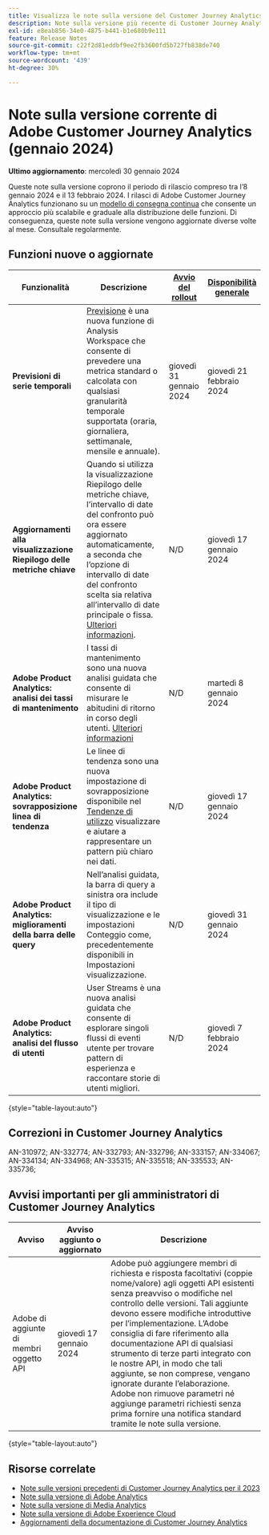 ```yaml
---
title: Visualizza le note sulla versione del Customer Journey Analytics corrente
description: Note sulla versione più recente di Customer Journey Analytics
exl-id: e8eab856-34e0-4875-b441-b1e680b9e111
feature: Release Notes
source-git-commit: c22f2d81eddbf9ee2fb3600fd5b727fb838de740
workflow-type: tm+mt
source-wordcount: '439'
ht-degree: 30%

---
```


# Note sulla versione corrente di Adobe Customer Journey Analytics (gennaio 2024)

**Ultimo aggiornamento**: mercoledì 30 gennaio 2024

Queste note sulla versione coprono il periodo di rilascio compreso tra l’8 gennaio 2024 e il 13 febbraio 2024. I rilasci di Adobe Customer Journey Analytics funzionano su un [modello di consegna continua](releases.md) che consente un approccio più scalabile e graduale alla distribuzione delle funzioni. Di conseguenza, queste note sulla versione vengono aggiornate diverse volte al mese. Consultale regolarmente.

## Funzioni nuove o aggiornate

| Funzionalità | Descrizione | [Avvio del rollout](releases.md) | [Disponibilità generale](releases.md) |
| ----------- | ---------- | ------- | ---- |
| **Previsioni di serie temporali** | [Previsione](../analysis-workspace/c-forecast/forecasting.md) è una nuova funzione di Analysis Workspace che consente di prevedere una metrica standard o calcolata con qualsiasi granularità temporale supportata (oraria, giornaliera, settimanale, mensile e annuale). | giovedì 31 gennaio 2024 | giovedì 21 febbraio 2024 |
| **Aggiornamenti alla visualizzazione Riepilogo delle metriche chiave** | Quando si utilizza la visualizzazione Riepilogo delle metriche chiave, l’intervallo di date del confronto può ora essere aggiornato automaticamente, a seconda che l’opzione di intervallo di date del confronto scelta sia relativa all’intervallo di date principale o fissa. [Ulteriori informazioni](/help/analysis-workspace/visualizations/key-metric.md). | N/D | giovedì 17 gennaio 2024 |
| **Adobe Product Analytics: analisi dei tassi di mantenimento** | I tassi di mantenimento sono una nuova analisi guidata che consente di misurare le abitudini di ritorno in corso degli utenti. [Ulteriori informazioni](../guided-analysis/types/retention-rates.md) | N/D | martedì 8 gennaio 2024 |
| **Adobe Product Analytics: sovrapposizione linea di tendenza** | Le linee di tendenza sono una nuova impostazione di sovrapposizione disponibile nel [Tendenze di utilizzo](/help/guided-analysis/types/usage.md) visualizzare e aiutare a rappresentare un pattern più chiaro nei dati. | N/D | giovedì 17 gennaio 2024 |
| **Adobe Product Analytics: miglioramenti della barra delle query** | Nell’analisi guidata, la barra di query a sinistra ora include il tipo di visualizzazione e le impostazioni Conteggio come, precedentemente disponibili in Impostazioni visualizzazione. | N/D | giovedì 31 gennaio 2024 |
| **Adobe Product Analytics: analisi del flusso di utenti** | User Streams è una nuova analisi guidata che consente di esplorare singoli flussi di eventi utente per trovare pattern di esperienza e raccontare storie di utenti migliori. | N/D | giovedì 7 febbraio 2024 |

{style="table-layout:auto"}

## Correzioni in Customer Journey Analytics

AN-310972; AN-332774; AN-332793; AN-332796; AN-333157; AN-334067; AN-334134; AN-334968; AN-335315; AN-335518; AN-335533; AN-335736;

## Avvisi importanti per gli amministratori di Customer Journey Analytics

| Avviso | Avviso aggiunto o aggiornato | Descrizione |
| --- | --- | --- |
| Adobe di aggiunte di membri oggetto API | giovedì 17 gennaio 2024 | Adobe può aggiungere membri di richiesta e risposta facoltativi (coppie nome/valore) agli oggetti API esistenti senza preavviso o modifiche nel controllo delle versioni. Tali aggiunte devono essere modifiche introduttive per l’implementazione. L’Adobe consiglia di fare riferimento alla documentazione API di qualsiasi strumento di terze parti integrato con le nostre API, in modo che tali aggiunte, se non comprese, vengano ignorate durante l’elaborazione. Adobe non rimuove parametri né aggiunge parametri richiesti senza prima fornire una notifica standard tramite le note sulla versione. |

{style="table-layout:auto"}

## Risorse correlate

* [Note sulle versioni precedenti di Customer Journey Analytics per il 2023](/help/release-notes/2023.md)
* [Note sulla versione di Adobe Analytics](https://experienceleague.adobe.com/docs/analytics/release-notes/latest.html?lang=it)
* [Note sulla versione di Media Analytics](https://experienceleague.adobe.com/docs/media-analytics/using/additional-resources/release-notes.html?lang=it)
* [Note sulla versione di Adobe Experience Cloud](https://experienceleague.adobe.com/docs/release-notes/experience-cloud/current.html?lang=it)
* [Aggiornamenti della documentazione di Customer Journey Analytics](/help/release-notes/doc-changes.md)
